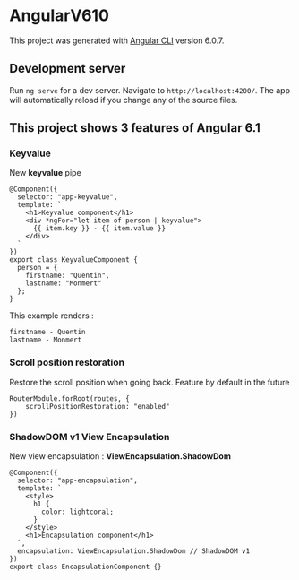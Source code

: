# AngularV610

This project was generated with [Angular CLI](https://github.com/angular/angular-cli) version 6.0.7.

## Development server

Run `ng serve` for a dev server. Navigate to `http://localhost:4200/`. The app will automatically reload if you change any of the source files.

## This project shows 3 features of Angular 6.1

### Keyvalue

New **keyvalue** pipe

```
@Component({
  selector: "app-keyvalue",
  template: `
    <h1>Keyvalue component</h1>
    <div *ngFor="let item of person | keyvalue">
      {{ item.key }} - {{ item.value }}
    </div>
  `
})
export class KeyvalueComponent {
  person = {
    firstname: "Quentin",
    lastname: "Monmert"
  };
}
```

This example renders :

```
firstname - Quentin
lastname - Monmert
```

### Scroll position restoration

Restore the scroll position when going back. Feature by default in the future

```
RouterModule.forRoot(routes, {
    scrollPositionRestoration: "enabled"
})
```

### ShadowDOM v1 View Encapsulation

New view encapsulation : **ViewEncapsulation.ShadowDom**

```
@Component({
  selector: "app-encapsulation",
  template: `
    <style>
      h1 {
        color: lightcoral;
      }
    </style>
    <h1>Encapsulation component</h1>
  `,
  encapsulation: ViewEncapsulation.ShadowDom // ShadowDOM v1
})
export class EncapsulationComponent {}
```
